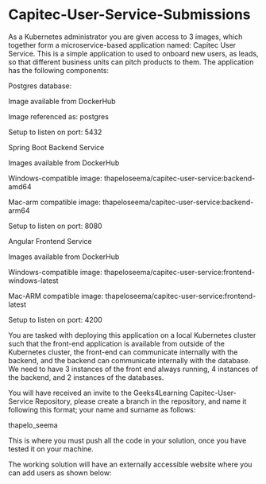 # Capitec-User-Service-Submissions

As a Kubernetes administrator you are given access to 3 images, which together form a microservice-based application named: Capitec User Service. This is a simple application to used to onboard new users, as leads, so that different business units can pitch products to them. The application has the following components: 

Postgres database: 

Image available from DockerHub 

Image referenced as: postgres 

Setup to listen on port: 5432 

Spring Boot Backend Service  

Images available from DockerHub 

Windows-compatible image: thapeloseema/capitec-user-service:backend-amd64 

Mac-arm compatible image: thapeloseema/capitec-user-service:backend-arm64 

Setup to listen on port: 8080 

Angular Frontend Service  

Images available from DockerHub 

Windows-compatible image: thapeloseema/capitec-user-service:frontend-windows-latest 

Mac-ARM compatible image: thapeloseema/capitec-user-service:frontend-latest 

Setup to listen on port: 4200 

 

You are tasked with deploying this application on a local Kubernetes cluster such that the front-end application is available from outside of the Kubernetes cluster, the front-end can communicate internally with the backend, and the backend can communicate internally with the database. We need to have 3 instances of the front end always running, 4 instances of the backend, and 2 instances of the databases. 

You will have received an invite to the Geeks4Learning Capitec-User-Service Repository, please create a branch in the repository, and name it following this format; your name and surname as follows: 

thapelo_seema 

This is where you must push all the code in your solution, once you have tested it on your machine. 

The working solution will have an externally accessible website where you can add users as shown below: 

